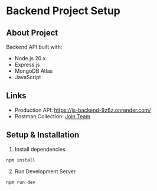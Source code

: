 
# Backend Project Setup

## About Project
Backend API built with:
- Node.js 20.x
- Express.js
- MongoDB Atlas
- JavaScript

## Links
- Production API: https://js-backend-9z6z.onrender.com/
- Postman Collection: [Join Team](https://app.getpostman.com/join-team?invite_code=ca317cdc404e49c3a761d22d1b01980ddc7691376a23a9e4ed0f06029d10460f&target_code=a3aa1c1021eb491f6b2c4204b0dd07eb)

## Setup & Installation

1. Install dependencies
```bash
npm install
```


2. Run Development Server
```bash
npm run dev
```